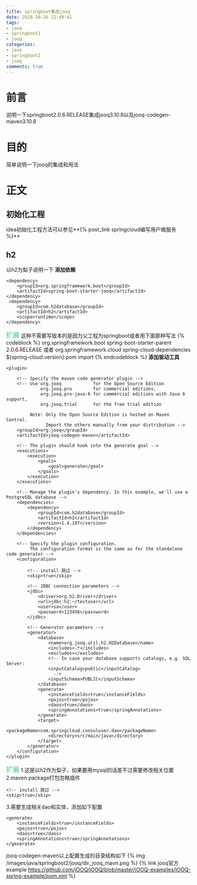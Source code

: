 ```yaml
---
title: springboot集成jooq
date: 2018-10-26 22:49:41
tags:
- java
- springboot2
- jooq
categories:
- java
- springboot2
- jooq
comments: true
---
```

# 前言
说明一下springboot2.0.6.RELEASE集成jooq3.10.8以及jooq-codegen-maven3.10.8
# 目的
简单说明一下jooq的集成和用法

<!-- more -->

# 正文
## 初始化工程
idea初始化工程方法可以参见**{% post_link springcloud编写用户微服务 %}**

## h2
以h2为梨子说明一下
**添加依赖**
```
<dependency>
    <groupId>org.springframework.boot</groupId>
    <artifactId>spring-boot-starter-jooq</artifactId>
</dependency>
 <dependency>
    <groupId>com.h2database</groupId>
    <artifactId>h2</artifactId>
    <scope>runtime</scope>
</dependency>
```
<font color="#2ecc71" size="4"><i class="fa fa-spinner fa-spin"></i>扩展</font>
这种不需要写版本的是因为父工程为springboot或者用下面那种写法
{% codeblock %}
<parent>
    <groupId>org.springframework.boot</groupId>
    <artifactId>spring-boot-starter-parent</artifactId>
    <version>2.0.6.RELEASE</version>
    <relativePath/> <!-- lookup parent from repository -->
</parent>
或者
<dependencyManagement>
    <dependencies>
        <dependency>
            <groupId>org.springframework.cloud</groupId>
            <artifactId>spring-cloud-dependencies</artifactId>
            <version>${spring-cloud.version}</version>
            <type>pom</type>
            <scope>import</scope>
        </dependency>
    </dependencies>
</dependencyManagement>
{% endcodeblock %}
**添加驱动工具**
```
<plugin>

    <!-- Specify the maven code generator plugin -->
    <!-- Use org.jooq            for the Open Source Edition
             org.jooq.pro        for commercial editions,
             org.jooq.pro-java-6 for commercial editions with Java 6 support,
             org.jooq.trial      for the free trial edition

         Note: Only the Open Source Edition is hosted on Maven Central.
               Import the others manually from your distribution -->
    <groupId>org.jooq</groupId>
    <artifactId>jooq-codegen-maven</artifactId>

    <!-- The plugin should hook into the generate goal -->
    <executions>
        <execution>
            <goals>
                <goal>generate</goal>
            </goals>
        </execution>
    </executions>

    <!-- Manage the plugin's dependency. In this example, we'll use a PostgreSQL database -->
    <dependencies>
        <dependency>
            <groupId>com.h2database</groupId>
            <artifactId>h2</artifactId>
            <version>1.4.197</version>
        </dependency>
    </dependencies>

    <!-- Specify the plugin configuration.
         The configuration format is the same as for the standalone code generator -->
    <configuration>

        <!-- install 跳过 -->
        <skip>true</skip>

        <!-- JDBC connection parameters -->
        <jdbc>
            <driver>org.h2.Driver</driver>
            <url>jdbc:h2:~/testuser</url>
            <user>sa</user>
            <password>123456</password>
        </jdbc>

        <!-- Generator parameters -->
        <generator>
            <database>
                <name>org.jooq.util.h2.H2Database</name>
                <includes>.*</includes>
                <excludes></excludes>
                <!-- In case your database supports catalogs, e.g. SQL Server:
                <inputCatalog>public</inputCatalog>
                  -->
                <inputSchema>PUBLIC</inputSchema>
            </database>
            <generate>
                <instanceFields>true</instanceFields>
                <pojos>true</pojos>
                <daos>true</daos>
                <springAnnotations>true</springAnnotations>
            </generate>
            <target>
                <packageName>com.springcloud.consuluser.dao</packageName>
                <directory>src/main/java</directory>
            </target>
        </generator>
    </configuration>
</plugin>
```
<font color="#2ecc71" size="4"><i class="fa fa-spinner fa-spin"></i>扩展</font>
1.这是以h2作为梨子，如果要用mysql的话差不过需要修改相关位置
2.maven package打包忽略插件
```
<!-- install 跳过 -->
<skip>true</skip>
```
3.需要生成相关dao和实体，添加如下配置
```
<generate>
    <instanceFields>true</instanceFields>
    <pojos>true</pojos>
    <daos>true</daos>
    <springAnnotations>true</springAnnotations>
</generate>
```
jooq-codegen-maven以上配置生成的目录结构如下
{% img /images/java/springboot2/jooq/dir_jooq_mavn.png %}
{% link jooq官方example https://github.com/jOOQ/jOOQ/blob/master/jOOQ-examples/jOOQ-spring-example/pom.xml %}

